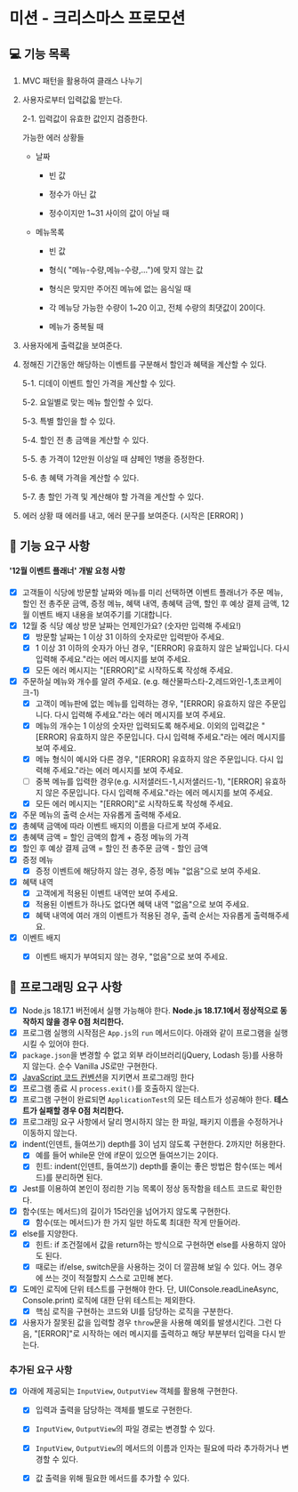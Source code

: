 # 미션 - 크리스마스 프로모션

## 💻 기능 목록

1. MVC 패턴을 활용하여 클래스 나누기

2. 사용자로부터 입력값읇 받는다.

   2-1. 입력값이 유효한 값인지 검증한다.

   가능한 에러 상황들

    - 날짜

      - 빈 값
     
      - 정수가 아닌 값
     
      - 정수이지만 1~31 사이의 값이 아닐 때 
   
    - 메뉴목록
  
      - 빈 값
     
      - 형식( "메뉴-수량,메뉴-수량,...")에 맞지 않는 값
     
      - 형식은 맞지만 주어진 메뉴에 없는 음식일 때
     
      - 각 메뉴당 가능한 수량이 1~20 이고, 전체 수량의 최댓값이 20이다.
     
      - 메뉴가 중복될 때

4. 사용자에게 출력값을 보여준다.

5. 정해진 기간동안 해당하는 이벤트를 구분해서 할인과 혜택을 계산할 수 있다.

   5-1. 디데이 이벤트 할인 가격을 계산할 수 있다.

   5-2. 요일별로 맞는 메뉴 할인할 수 있다.

   5-3. 특별 할인을 할 수 있다.

   5-4. 할인 전 총 금액을 계산할 수 있다. 

   5-5. 총 가격이 12만원 이상일 때 샴페인 1병을 증정한다.

   5-6. 총 혜택 가격을 계산할 수 있다.

   5-7. 총 할인 가격 및 계산해야 할 가격을 계산할 수 있다. 

7. 에러 상황 때 에러를 내고, 에러 문구를 보여준다. (시작은 [ERROR] )


## 🚀 기능 요구 사항

#### '12월 이벤트 플래너' 개발 요청 사항

- [X] 고객들이 식당에 방문할 날짜와 메뉴를 미리 선택하면 이벤트 플래너가 주문 메뉴, 할인 전 총주문 금액, 증정 메뉴, 혜택 내역, 총혜택 금액, 할인 후 예상 결제 금액, 12월 이벤트 배지 내용을 보여주기를 기대합니다.
- [X] 12월 중 식당 예상 방문 날짜는 언제인가요? (숫자만 입력해 주세요!)
  - [X] 방문할 날짜는 1 이상 31 이하의 숫자로만 입력받아 주세요.
  - [X] 1 이상 31 이하의 숫자가 아닌 경우, "[ERROR] 유효하지 않은 날짜입니다. 다시 입력해 주세요."라는 에러 메시지를 보여 주세요.
  - [X] 모든 에러 메시지는 "[ERROR]"로 시작하도록 작성해 주세요.
- [X] 주문하실 메뉴와 개수를 알려 주세요. (e.g. 해산물파스타-2,레드와인-1,초코케이크-1)
  - [X] 고객이 메뉴판에 없는 메뉴를 입력하는 경우, "[ERROR] 유효하지 않은 주문입니다. 다시 입력해 주세요."라는 에러 메시지를 보여 주세요.
  - [X] 메뉴의 개수는 1 이상의 숫자만 입력되도록 해주세요. 이외의 입력값은 "[ERROR] 유효하지 않은 주문입니다. 다시 입력해 주세요."라는 에러 메시지를 보여 주세요.
  - [X] 메뉴 형식이 예시와 다른 경우, "[ERROR] 유효하지 않은 주문입니다. 다시 입력해 주세요."라는 에러 메시지를 보여 주세요.
  - [ ] 중복 메뉴를 입력한 경우(e.g. 시저샐러드-1,시저샐러드-1), "[ERROR] 유효하지 않은 주문입니다. 다시 입력해 주세요."라는 에러 메시지를 보여 주세요.
  - [X] 모든 에러 메시지는 "[ERROR]"로 시작하도록 작성해 주세요.
- [X] 주문 메뉴의 출력 순서는 자유롭게 출력해 주세요.
- [X] 총혜택 금액에 따라 이벤트 배지의 이름을 다르게 보여 주세요.
- [X] 총혜택 금액 = 할인 금액의 합계 + 증정 메뉴의 가격
- [X] 할인 후 예상 결제 금액 = 할인 전 총주문 금액 - 할인 금액
- [X] 증정 메뉴
  - [X] 증정 이벤트에 해당하지 않는 경우, 증정 메뉴 "없음"으로 보여 주세요.
- [X] 혜택 내역
  - [X] 고객에게 적용된 이벤트 내역만 보여 주세요.
  - [X] 적용된 이벤트가 하나도 없다면 혜택 내역 "없음"으로 보여 주세요.
  - [X] 혜택 내역에 여러 개의 이벤트가 적용된 경우, 출력 순서는 자유롭게 출력해주세요.
- [X] 이벤트 배지
  - [X] 이벤트 배지가 부여되지 않는 경우, "없음"으로 보여 주세요.


## 🎯 프로그래밍 요구 사항

- [X] Node.js 18.17.1 버전에서 실행 가능해야 한다. **Node.js 18.17.1에서 정상적으로 동작하지 않을 경우 0점 처리한다.**
- [X] 프로그램 실행의 시작점은 `App.js`의 `run` 메서드이다. 아래와 같이 프로그램을 실행시킬 수 있어야 한다.
- [X] `package.json`을 변경할 수 없고 외부 라이브러리(jQuery, Lodash 등)를 사용하지 않는다. 순수 Vanilla JS로만 구현한다.
- [X] [JavaScript 코드 컨벤션](https://github.com/woowacourse/woowacourse-docs/tree/main/styleguide/javascript)을 지키면서 프로그래밍 한다
- [X] 프로그램 종료 시 `process.exit()`를 호출하지 않는다.
- [X] 프로그램 구현이 완료되면 `ApplicationTest`의 모든 테스트가 성공해야 한다. **테스트가 실패할 경우 0점 처리한다.**
- [X] 프로그래밍 요구 사항에서 달리 명시하지 않는 한 파일, 패키지 이름을 수정하거나 이동하지 않는다.
- [X] indent(인덴트, 들여쓰기) depth를 3이 넘지 않도록 구현한다. 2까지만 허용한다.
  - [X] 예를 들어 while문 안에 if문이 있으면 들여쓰기는 2이다.
  - [X] 힌트: indent(인덴트, 들여쓰기) depth를 줄이는 좋은 방법은 함수(또는 메서드)를 분리하면 된다.
- [X] Jest를 이용하여 본인이 정리한 기능 목록이 정상 동작함을 테스트 코드로 확인한다.
- [X] 함수(또는 메서드)의 길이가 15라인을 넘어가지 않도록 구현한다.
  - [X] 함수(또는 메서드)가 한 가지 일만 하도록 최대한 작게 만들어라.
- [X] else를 지양한다.
  - [X] 힌트: if 조건절에서 값을 return하는 방식으로 구현하면 else를 사용하지 않아도 된다.
  - [X] 때로는 if/else, switch문을 사용하는 것이 더 깔끔해 보일 수 있다. 어느 경우에 쓰는 것이 적절할지 스스로 고민해 본다.
- [X] 도메인 로직에 단위 테스트를 구현해야 한다. 단, UI(Console.readLineAsync, Console.print) 로직에 대한 단위 테스트는 제외한다.
  - [X] 핵심 로직을 구현하는 코드와 UI를 담당하는 로직을 구분한다.
- [X] 사용자가 잘못된 값을 입력할 경우 `throw`문을 사용해 예외를 발생시킨다. 그런 다음, "[ERROR]"로 시작하는 에러 메시지를 출력하고 해당 부분부터 입력을 다시 받는다.

### 추가된 요구 사항

- [X] 아래에 제공되는 `InputView`, `OutputView` 객체를 활용해 구현한다.
  - [X] 입력과 출력을 담당하는 객체를 별도로 구현한다.
  - [X] `InputView`, `OutputView`의 파일 경로는 변경할 수 있다.
  - [X] `InputView`, `OutputView`의 메서드의 이름과 인자는 필요에 따라 추가하거나 변경할 수 있다.
  - [X] 값 출력을 위해 필요한 메서드를 추가할 수 있다.


